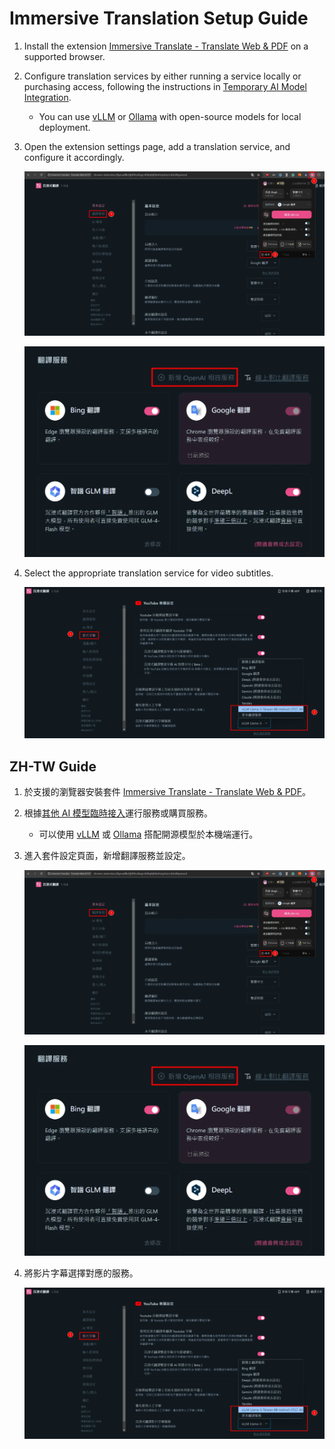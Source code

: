 # Immersive Translation Setup Guide

1. Install the extension [Immersive Translate - Translate Web & PDF](https://chromewebstore.google.com/detail/immersive-translate-trans/bpoadfkcbjbfhfodiogcnhhhpibjhbnh) on a supported browser.
2. Configure translation services by either running a service locally or purchasing access, following the instructions in [Temporary AI Model Integration](https://immersivetranslate.com/zh-TW/docs/services/ai/).
   - You can use [vLLM](https://github.com/vllm-project/vllm) or [Ollama](https://ollama.com/) with open-source models for local deployment.
3. Open the extension settings page, add a translation service, and configure it accordingly.

   ![alt text](./images/image.png)

   ![alt text](./images/image-1.png)

4. Select the appropriate translation service for video subtitles.

   ![alt text](./images/image-2.png)

## ZH-TW Guide

1. 於支援的瀏覽器安裝套件 [Immersive Translate - Translate Web & PDF](https://chromewebstore.google.com/detail/immersive-translate-trans/bpoadfkcbjbfhfodiogcnhhhpibjhbnh)。
2. 根據[其他 AI 模型臨時接入](https://immersivetranslate.com/zh-TW/docs/services/ai/)運行服務或購買服務。
   - 可以使用 [vLLM](https://github.com/vllm-project/vllm) 或 [Ollama](https://ollama.com/) 搭配開源模型於本機端運行。
3. 進入套件設定頁面，新增翻譯服務並設定。

   ![alt text](./images/image.png)

   ![alt text](./images/image-1.png)

4. 將影片字幕選擇對應的服務。

   ![alt text](./images/image-2.png)

